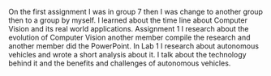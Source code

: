 On the first assignment I was in group 7 then I was change to another group then to a group by myself.
I learned about the time line about Computer Vision and its real world applications.
Assignment 1 I research about the evolution of Computer Vision another member compile the research and another member did the PowerPoint.
In Lab 1 I research about autonomous vehicles and wrote a short analysis about it. I talk about the technology behind it and the benefits and challenges of autonomous vehicles.
